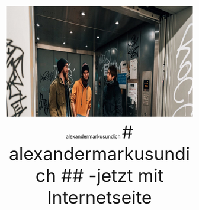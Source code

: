 <center>
<font size="7">
  
<img src="pictures/dullisImFahrstuhl1.jpg" height=300>
<font size="2">
  alexandermarkusundich
</font>
# alexandermarkusundich
## -jetzt mit Internetseite

</font>
</center>
